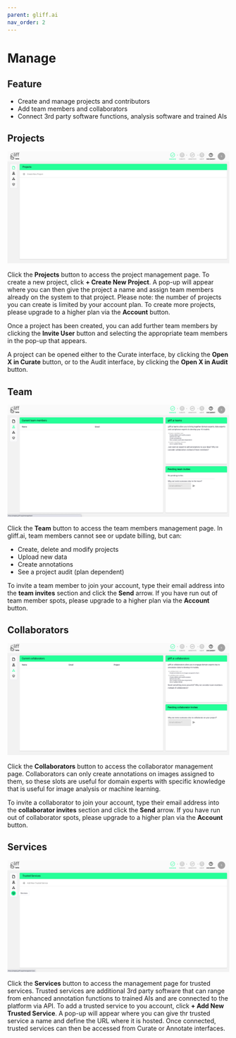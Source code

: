 ```yaml
---
parent: gliff.ai
nav_order: 2
---
```


# Manage

## Feature

- Create and manage projects and contributors
- Add team members and collaborators
- Connect 3rd party software functions, analysis software and trained AIs

## Projects

![Project Management Page](/assets/images/manage/manage_projects.png)

Click the **Projects** button to access the project management page.
To create a new project, click **+ Create New Project**.
A pop-up will appear where you can then give the project a name and assign team members already on the system to that project.
Please note: the number of projects you can create is limited by your account plan.
To create more projects, please upgrade to a higher plan via the **Account** button.

Once a project has been created, you can add further team members by clicking the **Invite User** button and selecting the appropriate team members in the pop-up that appears.

A project can be opened either to the Curate interface, by clicking the **Open X in Curate** button, or to the Audit interface, by clicking the **Open X in Audit** button.

## Team

![Team Management Page](/assets/images/manage/manage_team.png)

Click the **Team** button to access the team members management page. In gliff.ai, team members cannot see or update billing, but can:

- Create, delete and modify projects
- Upload new data
- Create annotations
- See a project audit (plan dependent)

To invite a team member to join your account, type their email address into the **team invites** section and click the **Send** arrow.
If you have run out of team member spots, please upgrade to a higher plan via the **Account** button.

## Collaborators

![Collaborators Management Page](/assets/images/manage/manage_collaborators.png)

Click the **Collaborators** button to access the collaborator management page.
Collaborators can only create annotations on images assigned to them, so these slots are useful for domain experts with specific knowledge that is useful for image analysis or machine learning.

To invite a collaborator to join your account, type their email address into the **collaborator invites** section and click the **Send** arrow.
If you have run out of collaborator spots, please upgrade to a higher plan via the **Account** button.

## Services

![Trusted Services Management Page](/assets/images/manage/manage_services.png)

Click the **Services** button to access the management page for trusted services.
Trusted services are additional 3rd party software that can range from enhanced annotation functions to trained AIs and are connected to the platform via API.
To add a trusted service to you account, click **+ Add New Trusted Service**.
A pop-up will appear where you can give thr trusted service a name and define the URL where it is hosted.
Once connected, trusted services can then be accessed from Curate or Annotate interfaces.
